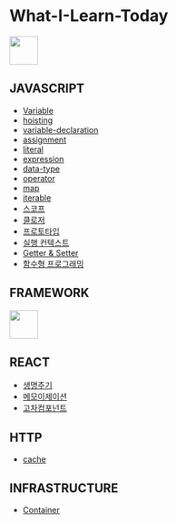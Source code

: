 # What-I-Learn-Today
 

<img src="https://miro.medium.com/v2/resize:fit:720/format:webp/1*f5NxsWhcLjKe4GYjw74adg.png"  width="50"/>

## JAVASCRIPT   

- [Variable](javascript/variable.md)  
- [hoisting](javascript/hoisting.md) 
- [variable-declaration](javascript/variable-declaration.md)     
- [assignment](javascript/assignment.md) 
- [literal](javascript/literal.md)
- [expression](javascript/expression.md)
- [data-type](javascript/data-type.md)
- [operator](javascript/operator.md)
- [map](javascript/map.md)
- [iterable](javascript/iterable.md)
- [스코프](javascript/scope.md)
- [클로저](javascript/closure.md)
- [프로토타입](javascript/prototype.md) 
- [실행 컨텍스트](javascript/execution_context.md)  
- [Getter & Setter](javascript/getter_setter.md)     
- [함수형 프로그래밍]()     
    
   
  
## FRAMEWORK 
 
<img src="https://upload.wikimedia.org/wikipedia/commons/thumb/a/a7/React-icon.svg/1200px-React-icon.svg.png"  width="50" /> 
 
## REACT
- [생명주기](react/life_cycle.md) 
- [메모이제이션](react/memoization.md) 
- [고차컴포넌트](react/higher_order_component.md)

 
## HTTP
- [cache](http/cache.md)
 
## INFRASTRUCTURE
- [Container](infrastructure/container.md)
